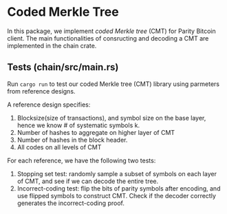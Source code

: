 # Coded Merkle Tree

In this package, we implement _coded Merkle tree_ (CMT) for Parity Bitcoin client. The main functionalities of consructing and decoding a CMT are implemented in the chain crate. 

## Tests (chain/src/main.rs)
Run `cargo run` to test our coded Merkle tree (CMT) library using parmeters from reference designs.

A reference design specifies:
1. Blocksize(size of transactions), and symbol size on the base layer, hence we know # of systematic symbols k.
2. Number of hashes to aggregate on higher layer of CMT
3. Number of hashes in the block header.
4. All codes on all levels of CMT

For each reference, we have the following two tests:
1. Stopping set test: randomly sample a subset of symbols on each layer of CMT, and see if we can decode the entire tree.
2. Incorrect-coding test: flip the bits of parity symbols after encoding, and use flipped symbols to construct CMT. Check if the decoder correctly generates the incorrect-coding proof.
